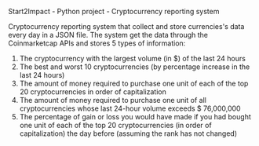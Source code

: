 Start2Impact - Python project - Cryptocurrency reporting system

Cryptocurrency reporting system that collect and store currencies's data every day in a JSON file.
The system get the data through the Coinmarketcap APIs and stores 5 types of information:
1) The cryptocurrency with the largest volume (in $) of the last 24 hours
2) The best and worst 10 cryptocurrencies (by percentage increase in the last 24 hours)
3) The amount of money required to purchase one unit of each of the top 20 cryptocurrencies in order of capitalization
4) The amount of money required to purchase one unit of all cryptocurrencies whose last 24-hour volume exceeds $ 76,000,000
5) The percentage of gain or loss you would have made if you had bought one unit of each of the top 20 cryptocurrencies (in order of capitalization) the day before (assuming the rank has not changed)
